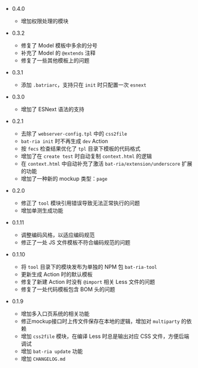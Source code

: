 * 0.4.0
    - 增加权限处理的模块

* 0.3.2
    - 修复了 Model 模板中多余的分号
    - 补充了 Model 的 `@extends` 注释
    - 修复了一些其他模板上的问题

* 0.3.1
    - 添加 `.batriarc`，支持只在 `init` 时只配置一次 `esnext`

* 0.3.0
    - 增加了 ESNext 语法的支持

* 0.2.1
    - 去除了 `webserver-config.tpl` 中的 `css2file`
    - `bat-ria init` 时不再生成 `dev` Action
    - 按 `fecs` 检查结果优化了 `tpl` 目录下模板的代码格式
    - 增加了在 `create test` 时自动复制 `context.html` 的逻辑
    - 在 `context.html` 中自动补充了激活 `bat-ria/extension/underscore` 扩展的功能
    - 增加了一种新的 mockup 类型：`page`

* 0.2.0
    - 修正了 `tool` 模块引用错误导致无法正常执行的问题
    - 增加单测生成功能

* 0.1.11
    - 调整编码风格，以适应编码规范
    - 修正了一处 JS 文件模板不符合编码规范的问题

* 0.1.10
    - 将 `tool` 目录下的模块发布为单独的 NPM 包 `bat-ria-tool`
    - 更新生成 Action 时的默认模板
    - 修复了新建 Action 时没有 `@import` 相关 Less 文件的问题
    - 修复了一处代码模板包含 BOM 头的问题

* 0.1.9
    - 增加多入口页系统的相关功能
    - 修正mockup接口时上传文件保存在本地的逻辑，增加对 `multiparty` 的依赖
    - 增加 `css2file` 模块，在编译 Less 时总是输出对应 CSS 文件，方便后端调试
    - 增加 `bat-ria update` 功能
    - 增加 `CHANGELOG.md`
